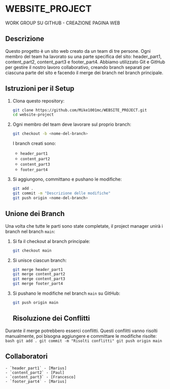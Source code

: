 # WEBSITE_PROJECT
WORK GROUP SU GITHUB - CREAZIONE PAGINA WEB 
## Descrizione

Questo progetto è un sito web creato da un team di tre persone. Ogni membro del team ha lavorato su una parte specifica del sito: header_part1, content_part2, content_part3 e footer_part4. Abbiamo utilizzato Git e GitHub per gestire il nostro lavoro collaborativo, creando branch separati per ciascuna parte del sito e facendo il merge dei branch nel branch principale.

## Istruzioni per il Setup

1. Clona questo repository:
    ```bash
    git clone https://github.com/Mike1001mc/WEBSITE_PROJECT.git
    cd website-project
    ```

2. Ogni membro del team deve lavorare sul proprio branch:
    ```bash
    git checkout -b <nome-del-branch>
    ```

    I branch creati sono:
    - `header_part1`
    - `content_part2`
    - `content_part3`
    - `footer_part4`
 3. Si aggiungono, committano e pushano le modifiche:
    ```bash
    git add .
    git commit -m "Descrizione delle modifiche"
    git push origin <nome-del-branch>
    ```
## Unione dei Branch

Una volta che tutte le parti sono state completate, il project manager unirà i branch nel branch `main`:

1. Si fa il checkout al branch principale:
    ```bash
    git checkout main
    ```

2. Si unisce ciascun branch:
    ```bash
    git merge header_part1
    git merge content_part2
    git merge content_part3
    git merge footer_part4
    ```

3. Si pushano le modifiche nel branch `main` su GitHub:
    ```bash
    git push origin main
    ```

    ## Risoluzione dei Conflitti

Durante il merge potrebbero esserci conflitti. Questi conflitti vanno risolti manualmente, poi bisogna aggiungere e committare le modifiche risolte:
    ```bash
    git add .
    git commit -m "Risolti conflitti"
    git push origin main
    ```
## Collaboratori
    - `header_part1` - [Marius]
    - `content_part2` - [Paul]
    - `content_part3` - [Francesco]
    - `footer_part4` - [Marius]
